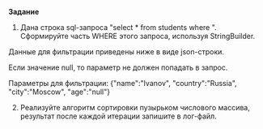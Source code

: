 **Задание**

1) Дана строка sql-запроса "select * from students where ". Сформируйте часть WHERE этого запроса, используя StringBuilder. 

Данные для фильтрации приведены ниже в виде json-строки.

Если значение null, то параметр не должен попадать в запрос.

Параметры для фильтрации: {"name":"Ivanov", "country":"Russia", "city":"Moscow", "age":"null"}

2) Реализуйте алгоритм сортировки пузырьком числового массива, результат после каждой итерации запишите в лог-файл.